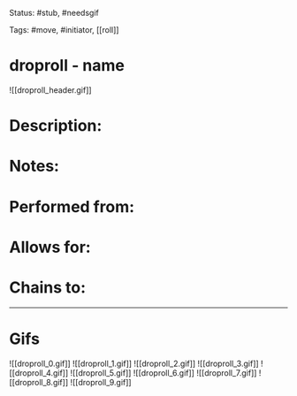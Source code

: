 Status: #stub, #needsgif

Tags: #move, #initiator, [[roll]]

# droproll - name
![[droproll_header.gif]]
# Description:


# Notes:


# Performed from:


# Allows for:


# Chains to:


___
# Gifs
![[droproll_0.gif]]
![[droproll_1.gif]]
![[droproll_2.gif]]
![[droproll_3.gif]]
![[droproll_4.gif]]
![[droproll_5.gif]]
![[droproll_6.gif]]
![[droproll_7.gif]]
![[droproll_8.gif]]
![[droproll_9.gif]]
